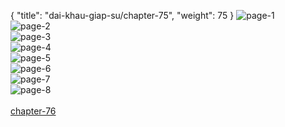 { "title": "dai-khau-giap-su/chapter-75", "weight": 75 }
<img src="dai-khau-giap-su_0075_01-c467601a5be7c74d1291d7ca6687ea15.webp" alt="page-1" origin="http://1.bp.blogspot.com/-71fshP1R2Bo/W1XiSq9LnZI/AAAAAAABNE4/VuTZwqrXv1gS2bQgt3IeE3fkRE8rtKP1ACLcBGAs/s1600/0009.jpg?imgmax=0"><br/>
<img src="dai-khau-giap-su_0075_02-0ac4ade22dada5b70be9348a3d99214b.webp" alt="page-2" origin="http://1.bp.blogspot.com/-E0HYboaPiCw/W1XiSnevy9I/AAAAAAABNE8/rXLpMkAsm_sb91BQUEq71TfK1lm56A48gCLcBGAs/s1600/0010.jpg?imgmax=0"><br/>
<img src="dai-khau-giap-su_0075_03-8e931e2c3bd22d9457511e5798c799d8.webp" alt="page-3" origin="http://1.bp.blogspot.com/-KO93qUTY3Cc/W1XiTI8VJYI/AAAAAAABNFE/1OM9L0N9nBEw5BUD6kDPXj9jmMMCE69-gCLcBGAs/s1600/0011.jpg?imgmax=0"><br/>
<img src="dai-khau-giap-su_0075_04-05bb3f9ca2e81e2df74ffdfe83e2be5e.webp" alt="page-4" origin="http://1.bp.blogspot.com/-RVRgoONtpdw/W1XiTv6qigI/AAAAAAABNFI/-7jAYDaxO8AKXvj5IRU5sLYEOCLZk3jbQCLcBGAs/s1600/0012.jpg?imgmax=0"><br/>
<img src="dai-khau-giap-su_0075_05-4d257261d33b2f853f8e20f455a2760f.webp" alt="page-5" origin="http://1.bp.blogspot.com/-_3kTJovB26E/W1XiUAYu5eI/AAAAAAABNFM/6ieX7J3wzy8-Gr7Nrr4kL-apDOeE2tzIACLcBGAs/s1600/0013.jpg?imgmax=0"><br/>
<img src="dai-khau-giap-su_0075_06-84012e1f0acda4bdcd83d34e1ace084f.webp" alt="page-6" origin="http://1.bp.blogspot.com/-TSxIwCGsP5U/W1XiUVclhgI/AAAAAAABNFQ/fG4bQr5Hqn4PxZeAhxEsBX5S74qbEb6VQCLcBGAs/s1600/0014.jpg?imgmax=0"><br/>
<img src="dai-khau-giap-su_0075_07-350aa04bab40cdac2854688118ca3cc6.webp" alt="page-7" origin="http://1.bp.blogspot.com/-3GJPTirJGPo/W1XiUd0fIJI/AAAAAAABNFU/Lv57GVNSQLIcQ8bNYdB_exseRrvl4fdgACLcBGAs/s1600/0015.jpg?imgmax=0"><br/>
<img src="dai-khau-giap-su_0075_08-d650a57480c662f3d2ee62c98ae862f3.webp" alt="page-8" origin="http://1.bp.blogspot.com/-0bz3x9Vievg/W1XiUywoMuI/AAAAAAABNFY/5pvJmeXzzto2NqVrc8S723LiQzPyYrPUACLcBGAs/s1600/0016.jpg?imgmax=0"><br/>
<br/><a class="nextchap" href="/dai-khau-giap-su/chapter-76">chapter-76</a>
